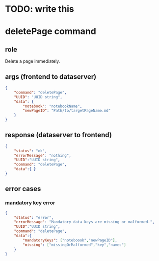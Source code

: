 # TODO: write this
# deletePage command
## role
 Delete a page immediately.

## args (frontend to dataserver)
```json
{
    "command": "deletePage",
    "UUID": "UUID string",
    "data": { 
        "notebook": "notebookName",
        "newPageID": "Path/to/targetPageName.md"
    }
}
```

## response (dataserver to frontend)
```json
{
    "status": "ok",
    "errorMessage": "nothing",
    "UUID":"UUID string",
    "command": "deletePage",
    "data":{ }
}
```

## error cases
### mandatory key error
```json
{
    "status": "error",
    "errorMessage": "Mandatory data keys are missing or malformed.",
    "UUID":"UUID string",
    "command": "deletePage",
    "data":{
        "mandatoryKeys": ["noteboook","newPageID"],
        "missing": ["missingOrMalformed","key","names"]
    }
}
```


